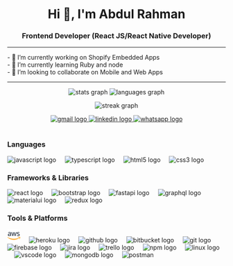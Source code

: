 <h1 align="center">Hi 👋, I'm Abdul Rahman</h1>
<h3 align="center">Frontend Developer (React JS/React Native Developer)</h3>
<hr /> 
<p>
- 🔭 I’m currently working on Shopify Embedded Apps<br/>
- 🌱 I’m currently learning Ruby and node<br/>
- 👯 I’m looking to collaborate on Mobile and Web Apps
</p>
<hr />
<p align="left"> </p>
<div align="center"> <img
    src="https://github-readme-stats.vercel.app/api?username=abdul-rahman-wasim&hide_title=false&hide_rank=false&show_icons=true&include_all_commits=true&count_private=true&disable_animations=false&theme=dracula&locale=en&hide_border=false"
    height="150" alt="stats graph"/> <img
    src="https://github-readme-stats.vercel.app/api/top-langs?username=abdul-rahman-wasim&locale=en&hide_title=false&layout=compact&card_width=320&langs_count=5&theme=dracula&hide_border=false"
    height="150" alt="languages graph"  /> </div>
<div width="50">
  <p></p>
</div>
<div align="center"> <img
    src="https://streak-stats.demolab.com?user=abdul-rahman-wasim&locale=en&mode=daily&theme=dark&hide_border=false&border_radius=5&order=3"
    height="220" alt="streak graph"  /> </div>
<p></p>
<div align="center"> <a href="mailto:abdul.rahman.ar643@gmail.com" target="_blank">  <img
      src="https://img.shields.io/static/v1?message=Gmail&logo=gmail&label=&color=D14836&logoColor=white&labelColor=&style=for-the-badge"
      height="35" alt="gmail logo"  /> </a> <a href="www.linkedin.com/in/abdul-rahman-05a7a3130" target="_blank">
    <img
      src="https://img.shields.io/static/v1?message=LinkedIn&logo=linkedin&label=&color=0077B5&logoColor=white&labelColor=&style=for-the-badge"
      height="35" alt="linkedin logo"  /> </a> <a
    href="https://wa.me/92185053545?text=Hello%2C%20AbdulRahman%20How%20are%20you" target="_blank">  <img
      src="https://img.shields.io/static/v1?message=Whatsapp&logo=whatsapp&label=&color=25D366&logoColor=white&labelColor=&style=for-the-badge"
      height="35" alt="whatsapp logo"  /> </a> </div> <br clear="both">
<div align="left">
  <!-- Languages -->
  <h3>Languages</h3>
  <!-- <img src="https://cdn.jsdelivr.net/gh/devicons/devicon/icons/python/python-original.svg"
  height="30" alt="python logo"  /><img width="12" />  -->
  <img src="https://cdn.jsdelivr.net/gh/devicons/devicon/icons/javascript/javascript-original.svg" height="30"
  alt="javascript logo"  /> <img width="12" />
  <!-- <img src="https://cdn.jsdelivr.net/gh/devicons/devicon/icons/ruby/ruby-original.svg" height="30" alt="ruby logo"  /><img width="12" />  -->
  <img src="https://cdn.jsdelivr.net/gh/devicons/devicon/icons/typescript/typescript-original.svg" height="30" alt="typescript logo"  /> <img width="12" />
  <img src="https://cdn.jsdelivr.net/gh/devicons/devicon/icons/html5/html5-original.svg" height="30" alt="html5 logo"  /> <img width="12" />
  <img src="https://cdn.jsdelivr.net/gh/devicons/devicon/icons/css3/css3-original.svg" height="30" alt="css3 logo"  />
  <!-- Frameworks & Libraries -->
  <h3>Frameworks & Libraries</h3>
  <img src="https://cdn.jsdelivr.net/gh/devicons/devicon/icons/react/react-original.svg" height="30" alt="react logo"  /> <img width="12" />
  <!-- <img src="https://cdn.jsdelivr.net/gh/devicons/devicon/icons/django/django-plain.svg" height="30" alt="django logo"  /> <img width="12" />  -->
  <img src="https://cdn.jsdelivr.net/gh/devicons/devicon/icons/bootstrap/bootstrap-original.svg" height="30" alt="bootstrap logo"  /> <img width="12" />
  <img src="https://cdn.jsdelivr.net/gh/devicons/devicon/icons/fastapi/fastapi-original.svg" height="30" alt="fastapi logo" /> <img width="12" />
  <!-- <img src="https://cdn.jsdelivr.net/gh/devicons/devicon/icons/flask/flask-original.svg" height="30" alt="flask logo"  /> <img width="12" />  -->
  <img src="https://cdn.jsdelivr.net/gh/devicons/devicon/icons/graphql/graphql-plain.svg" height="30" alt="graphql logo" /> <img width="12" />
  <img src="https://cdn.jsdelivr.net/gh/devicons/devicon/icons/materialui/materialui-original.svg" height="30" alt="materialui logo"  /> <img width="12" />
  <img src="https://cdn.jsdelivr.net/gh/devicons/devicon/icons/redux/redux-original.svg" height="30" alt="redux logo"  /> <img width="12" />
  <!-- <img src="https://cdn.jsdelivr.net/gh/devicons/devicon/icons/rails/rails-original-wordmark.svg"height="30" alt="rails logo"  /> <img width="12" />  -->
  <!-- Tools & Platforms -->
  <h3>Tools & Platforms</h3>
  <img src="https://raw.githubusercontent.com/devicons/devicon/master/icons/amazonwebservices/amazonwebservices-original-wordmark.svg" alt="aws" height="30" /> <img width="12" />
  <img src="https://cdn.jsdelivr.net/gh/devicons/devicon/icons/heroku/heroku-plain.svg" height="30" alt="heroku logo"  /> <img width="12" />
  <!-- <img src="https://cdn.jsdelivr.net/gh/devicons/devicon/icons/docker/docker-original.svg" height="30" alt="docker logo"  /> <img width="12" /> -->
  <img src="https://cdn.jsdelivr.net/gh/devicons/devicon/icons/github/github-original.svg" height="30" alt="github logo" /> <img width="12" />
  <!-- <img src="https://cdn.jsdelivr.net/gh/devicons/devicon/icons/gitlab/gitlab-original.svg" height="30" alt="gitlab logo"  /> <img width="12" />  -->
  <img src="https://cdn.jsdelivr.net/gh/devicons/devicon/icons/bitbucket/bitbucket-original.svg" height="30" alt="bitbucket logo"  /> <img width="12" />
  <img src="https://cdn.jsdelivr.net/gh/devicons/devicon/icons/git/git-original.svg" height="30" alt="git logo"  /> <img width="12" />
  <img src="https://cdn.jsdelivr.net/gh/devicons/devicon/icons/firebase/firebase-plain.svg" height="30" alt="firebase logo"  /> <img width="12" />
  <img src="https://cdn.jsdelivr.net/gh/devicons/devicon/icons/jira/jira-original.svg" height="30" alt="jira logo"  /> <img width="12" />
  <img src="https://cdn.jsdelivr.net/gh/devicons/devicon/icons/trello/trello-plain.svg" height="30" alt="trello logo"  /> <img width="12" />
  <img src="https://cdn.jsdelivr.net/gh/devicons/devicon/icons/npm/npm-original-wordmark.svg" height="30" alt="npm logo" /> <img width="12" />
  <img src="https://cdn.jsdelivr.net/gh/devicons/devicon/icons/linux/linux-original.svg" height="30" alt="linux logo"  /> <img width="12" />
  <img src="https://cdn.jsdelivr.net/gh/devicons/devicon/icons/vscode/vscode-original.svg" height="30" alt="vscode logo" /> <img width="12" />
  <img src="https://cdn.jsdelivr.net/gh/devicons/devicon/icons/mongodb/mongodb-original.svg" height="30" alt="mongodb logo"  /> <img width="12" />
  <!-- <img src="https://cdn.jsdelivr.net/gh/devicons/devicon/icons/pycharm/pycharm-original.svg" height="30" alt="pycharm logo"  /> <img width="12" />  -->
  <!-- <img src="https://cdn.jsdelivr.net/gh/devicons/devicon/icons/slack/slack-original.svg" height="30" alt="slack logo"  /> <img width="12" />  -->
  <!-- <img src="https://cdn.jsdelivr.net/gh/devicons/devicon/icons/rubymine/rubymine-original.svg" height="30" alt="rubymine logo"  /> <img width="12" />  -->
  <img src="https://www.vectorlogo.zone/logos/getpostman/getpostman-icon.svg" alt="postman" height="30" />
  <!-- Databases -->
  <!-- <h3>Databases</h3>
  <img src="https://cdn.jsdelivr.net/gh/devicons/devicon/icons/mongodb/mongodb-original.svg" height="30" alt="mongodb logo"  /> <img width="12" />
  <img src="https://cdn.jsdelivr.net/gh/devicons/devicon/icons/mysql/mysql-original.svg" height="30" alt="mysql logo"  /> <img width="12" />
  <img src="https://cdn.jsdelivr.net/gh/devicons/devicon/icons/postgresql/postgresql-original.svg" height="30" alt="postgresql logo"  /> <img width="12" />
  <img src="https://cdn.jsdelivr.net/gh/devicons/devicon/icons/redis/redis-original.svg" height="30" alt="redis logo"  /> <img width="12" />
  <img src="https://cdn.jsdelivr.net/gh/devicons/devicon/icons/sqlite/sqlite-original.svg" height="30" alt="sqlite logo"  /> -->
  <!-- Others -->
  <!-- <h3>Others</h3>
  <img src="https://cdn.jsdelivr.net/gh/devicons/devicon/icons/numpy/numpy-original.svg" height="30"
    alt="numpy logo"  /> -->
</div>
